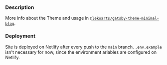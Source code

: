 ### Description

More info about the Theme and usage in [`@lekoarts/gatsby-theme-minimal-blog`](https://github.com/LekoArts/gatsby-themes/tree/master/themes/gatsby-theme-minimal-blog).

### Deployment

Site is deployed on Netlify after every push to the `main` branch.
`.env.example` isn't necessary for now, since the environment ariables are configured on Netlify.
